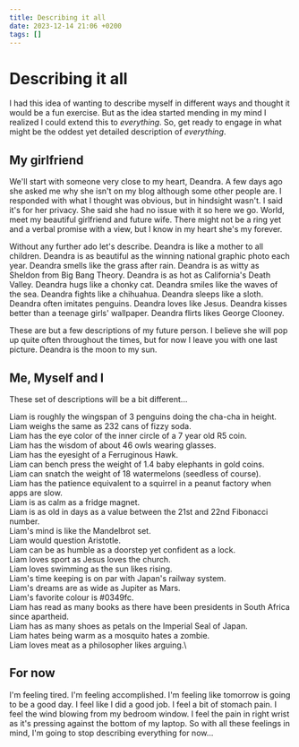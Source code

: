 ```yaml
---
title: Describing it all
date: 2023-12-14 21:06 +0200
tags: []
---
```


# Describing it all
I had this idea of wanting to describe myself in different ways and thought it would be a fun exercise. But as the idea started mending in my mind I realized I could extend this to _everything_. So, get ready to engage in what might be the oddest yet detailed description of _everything_.

## My girlfriend
We'll start with someone very close to my heart, Deandra. A few days ago she asked me why she isn't on my blog although some other people are. I responded with what I thought was obvious, but in hindsight wasn't. I said it's for her privacy. She said she had no issue with it so here we go. World, meet my beautiful girlfriend and future wife. There might not be a ring yet and a verbal promise with a view, but I know in my heart she's my forever.

Without any further ado let's describe. Deandra is like a mother to all children. Deandra is as beautiful as the winning national graphic photo each year. Deandra smells like the grass after rain. Deandra is as witty as Sheldon from Big Bang Theory. Deandra is as hot as California's Death Valley. Deandra hugs like a chonky cat. Deandra smiles like the waves of the sea. Deandra fights like a chihuahua. Deandra sleeps like a sloth. Deandra often imitates penguins. Deandra loves like Jesus. Deandra kisses better than a teenage girls' wallpaper. Deandra flirts likes George Clooney.

These are but a few descriptions of my future person. I believe she will pop up quite often throughout the times, but for now I leave you with one last picture. Deandra is the moon to my sun.

## Me, Myself and I
These set of descriptions will be a bit different...

Liam is roughly the wingspan of 3 penguins doing the cha-cha in height.\
Liam weighs the same as 232 cans of fizzy soda.\
Liam has the eye color of the inner circle of a 7 year old R5 coin.\
Liam has the wisdom of about 46 owls wearing glasses.\
Liam has the eyesight of a Ferruginous Hawk.\
Liam can bench press the weight of 1.4 baby elephants in gold coins.\
Liam can snatch the weight of 18 watermelons (seedless of course).\
Liam has the patience equivalent to a squirrel in a peanut factory when apps are slow.\
Liam is as calm as a fridge magnet.\
Liam is as old in days as a value between the 21st and 22nd Fibonacci number.\
Liam's mind is like the Mandelbrot set.\
Liam would question Aristotle.\
Liam can be as humble as a doorstep yet confident as a lock.\
Liam loves sport as Jesus loves the church.\
Liam loves swimming as the sun likes rising.\
Liam's time keeping is on par with Japan's railway system.\
Liam's dreams are as wide as Jupiter as Mars.\
Liam's favorite colour is #0349fc.\
Liam has read as many books as there have been presidents in South Africa since apartheid.\
Liam has as many shoes as petals on the Imperial Seal of Japan.\
Liam hates being warm as a mosquito hates a zombie.\
Liam loves meat as a philosopher likes arguing.\

## For now
I'm feeling tired. I'm feeling accomplished. I'm feeling like tomorrow is going to be a good day. I feel like I did a good job. I feel a bit of stomach pain. I feel the wind blowing from my bedroom window. I feel the pain in right wrist as it's pressing against the bottom of my laptop. So with all these feelings in mind, I'm going to stop describing everything for now...
